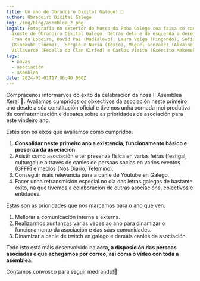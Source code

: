```yaml
---
title: Un ano de Obradoiro Dixital Galego! 🥳
author: Obradoiro Dixital Galego
img: /img/blog/asemblea_2.png
imgalt: Fotografía no exterior do Museo do Pobo Galego coa faixa co cartón de
  axuste de Obradoiro Dixital Galego. Detrás dela e de esquerda a dereita están
  Fran da Lobeira, David Paz (Madialevo), Laura Veiga (Pingando), Sofía Naseiro
  (Kinokube Cinema),  Sergio e Nuria (Toxío), Miguel González (Alkaine), Pablo
  Villaverde (Fedello do Clan Kirfed) e Carlos Vieito (Exército Mekemeke)
tags:
  - novas
  - asociación
  - asemblea
date: 2024-02-01T17:06:40.060Z
---
```

Comprácenos informarvos do éxito da celebración da nosa II Asemblea Xeral 🚀. Avaliamos cumpridos os obxectivos da asociación neste primeiro ano desde a súa constitución oficial e tivemos unha xornada moi produtiva de confraternización e debates sobre as prioridades da asociación para este vindeiro ano.

<!--more-->

Estes son os eixos que avaliamos como cumpridos:

1. **Consolidar neste primeiro ano a existencia, funcionamento básico e presenza da asociación.**
2. Asistir como asociación e ter presenza física en varias feiras (festigal, culturgal) e a través de canles de persoas socias en varios eventos (GFFF) e medios (Nós Diario, Telemiño).
3. Conseguir máis relevancia para a canle de Youtube en Galego.
4. Facer unha retransmisión especial no día das letras galegas de bastante éxito, na que tivemos a colaboración de outras asociacións, colectivos e entidades.

Estas son as prioridades que nos marcamos para o ano que ven:

1. Mellorar a comunicación interna e externa.
2. Realizarmos xuntanzas varias veces ao ano para dinamizar o funcionamento da asociación e das súas comunidades.
3. Dinamizar a canle de twitch en galego e demáis canles da asociación.

Todo isto está máis desenvolvido na **acta, a disposición das persoas asociadas e que achegamos por correo, así coma o vídeo con toda a asemblea.**

Contamos convosco para seguir medrando!💫